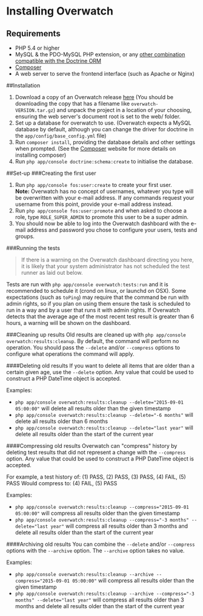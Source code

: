 # Installing Overwatch
## Requirements
- PHP 5.4 or higher
- MySQL & the PDO-MySQL PHP extension, or any [other combination compatible with the Doctrine ORM](http://www.doctrine-project.org/2010/02/11/database-support-doctrine2.html)
- [Composer](https://getcomposer.org/)
- A web server to serve the frontend interface (such as Apache or Nginx)

##Installation
1. Download a copy of an Overwatch release [here](https://github.com/zsturgess/overwatch/releases/latest) (You should be downloading the copy that has a filename like `overwatch-VERSION.tar.gz`) and unpack the project in a location of your choosing, ensuring the web server's document root is set to the web/ folder.
2. Set up a database for overwatch to use. (Overwatch expects a MySQL database by default, although you can change the driver for doctrine in the `app/config/base_config.yml` file)
3. Run `composer install`, providing the database details and other settings when prompted. (See the [Composer](https://getcomposer.org/) website for more details on installing composer)
4. Run `php app/console doctrine:schema:create` to initialise the database.

##Set-up
###Creating the first user
1. Run `php app/console fos:user:create` to create your first user.  
   **Note:** Overwatch has no concept of usernames, whatever you type will be overwritten with your e-mail address. If any commands request your username from this point, provide your e-mail address instead.
2. Run `php app/console fos:user:promote` and when asked to choose a role, type `ROLE_SUPER_ADMIN` to promote this user to be a super admin.
3. You should now be able to log into the Overwatch dashboard with the e-mail address and password you chose to configure your users, tests and groups.

###Running the tests
> If there is a warning on the Overwatch dashboard directing you here, it is likely that your system administrator has not scheduled the test runner as laid out below.

Tests are run with `php app/console overwatch:tests:run` and it is recommended to schedule it (crond on linux, or launchd on OSX). Some expectations (such as `toPing`) may require that the command be run with admin rights, so if you plan on using them ensure the task is scheduled to run in a way and by a user that runs it with admin rights. If Overwatch detects that the average age of the most recent test result is greater than 6 hours, a warning will be shown on the dashboard.

###Cleaning up results
Old results are cleaned up with `php app/console overwatch:results:cleanup`. By default, the command will perform no operation. You should pass the `--delete` and/or `--compress` options to configure what operations the command will apply.

####Deleting old results
If you want to delete all items that are older than a certain given age, use the `--delete` option. Any value that could be used to construct a PHP DateTime object is accepted.

Examples:
 - `php app/console overwatch:results:cleanup --delete="2015-09-01 05:00:00"` will delete all results older than the given timestamp
 - `php app/console overwatch:results:cleanup --delete="-6 months"` will delete all results older than 6 months
 - `php app/console overwatch:results:cleanup --delete="last year"` will delete all results older than the start of the current year

####Compressing old results
Overwatch can "compress" history by deleting test results that did not represent a change with the `--compress` option. Any value that could be used to construct a PHP DateTime object is accepted.

For example, a test history of: (1) PASS, (2) PASS, (3) PASS, (4) FAIL, (5) PASS
Would compress to: (4) FAIL, (5) PASS

Examples:
 - `php app/console overwatch:results:cleanup --compress="2015-09-01 05:00:00"` will compress all results older than the given timestamp
 - `php app/console overwatch:results:cleanup --compress="-3 months" --delete="last year"` will compress all results older than 3 months and delete all results older than the start of the current year

####Archiving old results
You can combine the `--delete` and/or `--compress` options with the `--archive` option. The `--archive` option takes no value.

Examples:
 - `php app/console overwatch:results:cleanup --archive --compress="2015-09-01 05:00:00"` will compress all results older than the given timestamp
 - `php app/console overwatch:results:cleanup --archive --compress="-3 months" --delete="last year"` will compress all results older than 3 months and delete all results older than the start of the current year
